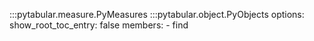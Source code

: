 :::pytabular.measure.PyMeasures
:::pytabular.object.PyObjects
    options:
        show_root_toc_entry: false
        members:
            - find